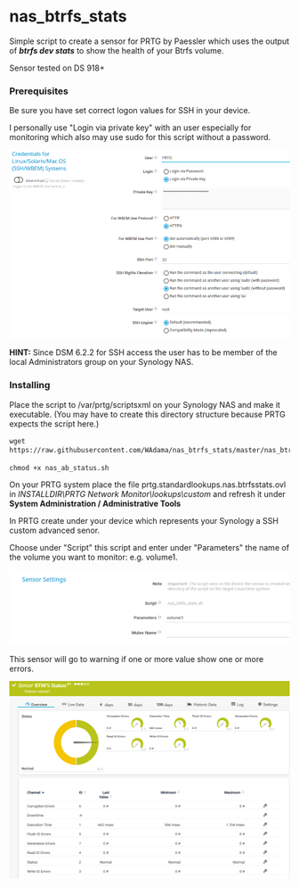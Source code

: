 # nas_btrfs_stats
Simple script to create a sensor for PRTG by Paessler which uses the output of ***btrfs dev stats*** to show the health of your Btrfs volume.

Sensor tested on DS 918+

### Prerequisites

Be sure you have set correct logon values for SSH in your device.

I personally use "Login via private key" with an user especially for monitoring which also may use sudo for this script without a password.

![Screenshot1](https://github.com/WAdama/nas_btrfs_stats/blob/master/images/ssh_settings.png)

**HINT:** Since DSM 6.2.2 for SSH access the user has to be member of the local Administrators group on your Synology NAS.

### Installing

Place the script to /var/prtg/scriptsxml on your Synology NAS and make it executable. (You may have to create this directory structure because PRTG expects the script here.)

```
wget https://raw.githubusercontent.com/WAdama/nas_btrfs_stats/master/nas_btrfs_stats.sh

chmod +x nas_ab_status.sh
```

On your PRTG system place the file prtg.standardlookups.nas.btrfsstats.ovl in *INSTALLDIR\PRTG Network Monitor\lookups\custom* and refresh it under **System Administration / Administrative Tools**

In PRTG create under your device which represents your Synology a SSH custom advanced senor.

Choose under "Script" this script and enter under "Parameters" the name of the volume you want to monitor: e.g. volume1.

![Screenshot1](https://github.com/WAdama/nas_btrfs_stats/blob/master/images/nas_btrfs_stats.png)

This sensor will go to warning if one or more value show one or more errors.

![Screenshot1](https://github.com/WAdama/nas_btrfs_stats/blob/master/images/nas_btrfs_stats_sensor.png)
